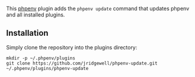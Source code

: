 This [phpenv](https://github.com/CHH/phpenv) plugin adds the `phpenv update` command that updates phpenv and all installed plugins.

## Installation

Simply clone the repository into the plugins directory:

    mkdir -p ~/.phpenv/plugins
    git clone https://github.com/jridgewell/phpenv-update.git ~/.phpenv/plugins/phpenv-update
